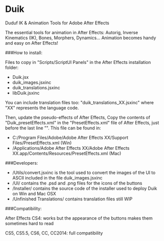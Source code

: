 Duik
====
Duduf IK &amp; Animation Tools for Adobe After Effects


The essential tools for animation in After Effects: Autorig, Inverse Kinematics (IK), Bones, Morphers, Dynamics… Animation becomes handy and easy on After Effects!

###How to install:

Files to copy in "Scripts/ScriptUI Panels" in the After Effects installation folder:
* Duik.jsx
* duik\_images.jsxinc
* duik\_translations.jsxinc
* libDuik.jsxinc

You can include translation files too: "duik\_translations\_XX.jsxinc" where "XX" represents the language code.

Then, update the pseudo-effects of After Effects,
Copy the contents of "Duik_presetEffects.xml" in the "PresetEffects.xml" file of After Effects, just before the last line "</Effects>".
This file can be found in:
* C:/Program Files/Adobe/Adobe After Effects XX/Support Files/PresetEffects.xml (Win)
* /Applications/Adobe After Effects XX/Adobe After Effects XX.app/Contents/Resources/PresetEffects.xml (Mac)

###Developers:

* /Utils/convert.jsxinc is the tool used to convert the images of the UI to ASCII included in the file duik_images.jsxinc
* /UI/ contains the .psd and .png files for the icons of the buttons
* /Installer/ contains the source code of the installer used to deploy Duik on Win and Mac OSX
* /Unfinished Translations/ contains translation files still WIP

###Compatibility:

After Effects CS4: works but the appearance of the buttons makes them sometimes hard to read

CS5, CS5.5, CS6, CC, CC2014: full compatibility
